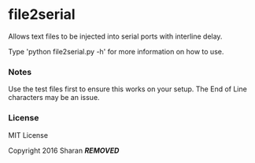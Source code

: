 # file2serial

Allows text files to be injected into serial ports with interline delay.

Type 'python file2serial.py -h' for more information on how to use.

### Notes 
Use the test files first to ensure this works on your setup. The End of Line characters may be an issue.

### License
MIT License

Copyright 2016 Sharan ***REMOVED***
